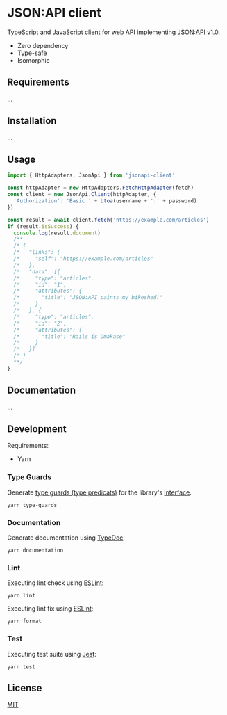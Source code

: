 # JSON:API client

TypeScript and JavaScript client for web API implementing [JSON:API v1.0](https://jsonapi.org/).

- Zero dependency
- Type-safe
- Isomorphic

## Requirements

...

## Installation

...

## Usage

```ts
import { HttpAdapters, JsonApi } from 'jsonapi-client'

const httpAdapter = new HttpAdapters.FetchHttpAdapter(fetch)
const client = new JsonApi.Client(httpAdapter, {
  'Authorization': 'Basic ' + btoa(username + ':' + password)
})

const result = await client.fetch('https://example.com/articles')
if (result.isSuccess) {
  console.log(result.document)
  /**
  /* {
  /*   "links": {
  /*     "self": "https://example.com/articles"
  /*   },
  /*   "data": [{
  /*     "type": "articles",
  /*     "id": "1",
  /*     "attributes": {
  /*       "title": "JSON:API paints my bikeshed!"
  /*     }
  /*   }, {
  /*     "type": "articles",
  /*     "id": "2",
  /*     "attributes": {
  /*       "title": "Rails is Omakase"
  /*     }
  /*   }]
  /* }
  **/
}
```

## Documentation

...

## Development

Requirements:
- Yarn

### Type Guards

Generate [type guards (type predicats)](https://www.typescriptlang.org/docs/handbook/2/narrowing.html#using-type-predicates) for the library's [interface](https://www.typescriptlang.org/docs/handbook/2/everyday-types.html#interfaces).

```shell
yarn type-guards
```

### Documentation

Generate documentation using [TypeDoc](https://typedoc.org/):

```shell
yarn documentation
```

### Lint

Executing lint check using [ESLint](https://eslint.org/):

```shell
yarn lint
```

Executing lint fix using [ESLint](https://eslint.org/):

```shell
yarn format
```

### Test

Executing test suite using [Jest](https://jestjs.io/):

```shell
yarn test
```

## License

[MIT](./LICENSE)
